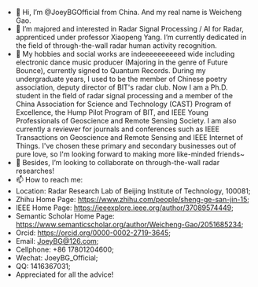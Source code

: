 - 👋 Hi, I’m @JoeyBGOfficial from China. And my real name is Weicheng Gao.
- 👀 I’m majored and interested in Radar Signal Processing / AI for Radar, apprenticed under professor Xiaopeng Yang. I’m currently dedicated in the field of through-the-wall radar human activity recognition.
- 🌱 My hobbies and social works are indeeeeeeeeeed wide including electronic dance music producer (Majoring in the genre of Future Bounce), currently signed to Quantum Records. During my undergraduate years, I used to be the member of Chinese poetry association, deputy director of BIT's radar club. Now I am a Ph.D. student in the field of radar signal processing and a member of the China Association for Science and Technology (CAST) Program of Excellence, the Hump Pilot Program of BIT, and IEEE Young Professionals of Geoscience and Remote Sensing Society. I am also currently a reviewer for journals and conferences such as IEEE Transactions on Geoscience and Remote Sensing and IEEE Internet of Things. I've chosen these primary and secondary businesses out of pure love, so I'm looking forward to making more like-minded friends~
- 💞️ Besides, I’m looking to collaborate on through-the-wall radar researches!
- 📫 How to reach me: 
- Location: Radar Research Lab of Beijing Institute of Technology, 100081;
- Zhihu Home Page: https://www.zhihu.com/people/sheng-ge-san-jin-15;
- IEEE Home Page: https://ieeexplore.ieee.org/author/37089574449;
- Semantic Scholar Home Page: https://www.semanticscholar.org/author/Weicheng-Gao/2051685234;
- Orcid: https://orcid.org/0000-0002-2719-3645;
- Email: JoeyBG@126.com;
- Cellphone: +86 17801204600;
- Wechat: JoeyBG_Official;
- QQ: 1416367031;
- Appreciated for all the advice!

<!---
JoeyBGofficial/JoeyBGofficial is a ✨ special ✨ repository because its `README.md` (this file) appears on your GitHub profile.
You can click the Preview link to take a look at your changes.
--->
